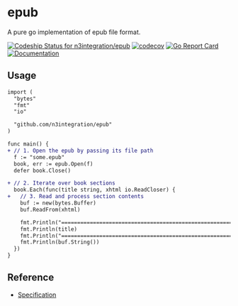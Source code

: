 # epub
A pure go implementation of epub file format.

 [ ![Codeship Status for n3integration/epub](https://app.codeship.com/projects/1a12d410-d139-0135-6c51-26e28af241d2/status?branch=master)](https://app.codeship.com/projects/262382)
 [![codecov](https://codecov.io/gh/n3integration/epub/branch/master/graph/badge.svg)](https://codecov.io/gh/n3integration/epub)
 [![Go Report Card](https://goreportcard.com/badge/github.com/n3integration/epub)](https://goreportcard.com/report/github.com/n3integration/epub)
 [![Documentation](https://godoc.org/github.com/n3integration/epub?status.svg)](http://godoc.org/github.com/n3integration/epub)

## Usage

```diff
import (
  "bytes"
  "fmt"
  "io"

  "github.com/n3integration/epub"
)

func main() {
+ // 1. Open the epub by passing its file path
  f := "some.epub"
  book, err := epub.Open(f)
  defer book.Close()

+ // 2. Iterate over book sections
  book.Each(func(title string, xhtml io.ReadCloser) {
+   // 3. Read and process section contents
    buf := new(bytes.Buffer)
    buf.ReadFrom(xhtml)

    fmt.Println("==========================================================")
    fmt.Println(title)
    fmt.Println("==========================================================")
    fmt.Println(buf.String())
  })
}
```

## Reference
- [Specification](http://idpf.org/epub)
